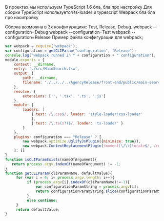 В проектах мы используем 
TypeScript 1.6
бла, бла про настройку 
Для сборки TypeScript используется ts-loader и typescript
Webpack
бла бла про наситройку

Сборка возможна в 3х конфигурациях:
Test, Release, Debug.
webpack --configuration=Debug
webpack --configuration=Test
webpack --configuration=Release
Пример файла конфигурации для webpack;
```javascript
var webpack = require('webpack');
var configuration = getCLIParam("configuration", "Release");
console.log("webpack runned in " + configuration + " configuration");
module.exports = {
    context: __dirname,
    entry: './src/MainSearch.tsx',
    output: {
        path: __dirname,
        filename: './../../../AgencyRelease/front-end/public/main-search/app.js'
    },
    resolve: {
        extensions: ['', '.tsx', '.ts', '.js']
    },
    module: {
        loaders: [
            { test: /\.css$/, loader: 'style-loader!css-loader'
            },
            { test: /\.ts(x?)$/, loader: 'ts-loader' }
        ]
    },
    plugins: configuration === "Release" ? [
        new webpack.optimize.UglifyJsPlugin({minimize: true}),
        new webpack.ContextReplacementPlugin(/moment[\/\\]locale$/, /ru/)
    ]: []
}
function isCLIParamExists(nameOfArgument){
   return process.argv.indexOf(nameOfArgument) != -1;
}
function getCLIParam(cliParamName, defaultValue){
     for (var i = 0; i< process.argv.length; i++){
          if (process.argv[i].indexOf(cliParamName)!=-1){
              var configurationParamString = process.argv[i];
              return configurationParamString.slice(configurationParamString.indexOf('=')+1);
          }
          else continue;
     }
     return defaultValue;
}
```
